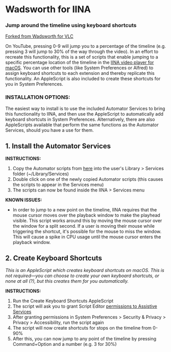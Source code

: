 # Wadsworth for IINA 
### Jump around the timeline using keyboard shortcuts

[Forked from Wadsworth for VLC](https://github.com/verbiate/Wadsworth-for-VLC)

On YouTube, pressing 0-9 will jump you to a percentage of the timeline (e.g. pressing 3 will jump to 30% of the way through the video). In an effort to recreate this functionality, this is a set of scripts that enable jumping to a specific percentage location of the timeline in the [IINA video player for macOS](https://github.com/lhc70000/iina). You can use other tools (like System Preferences or Alfred) to assign keyboard shortcuts to each extension and thereby replicate this functionality. An AppleScript is also included to create these shortcuts for you in System Preferences.

### INSTALLATION OPTIONS:
The easiest way to install is to use the included Automator Services to bring this functionality to IINA, and then use the AppleScript to automatically add keyboard shortcuts in System Preferences. Alternatively, there are also AppleScripts available that perform the same functions as the Automator Services, should you have a use for them.

## 1. Install the Automator Services

**INSTRUCTIONS:**
1. Copy the Automator scripts from [here](https://github.com/verbiate/Wadsworth-for-IINA/tree/master/01%20Automator%20scripts) into the user's Library > Services folder (~/Library/Services)
2. Double click on one of the newly copied Automator scripts (this causes the scripts to appear in the Services menu)
3. The scripts can now be found inside the IINA > Services menu

**KNOWN ISSUES:**
* In order to jump to a new point on the timeline, IINA requires that the mouse cursor moves over the playback window to make the playhead visible. This script works around this by moving the mouse cursor over the window for a split second. If a user is moving their mouse while triggering the shortcut, it's possible for the mouse to miss the window. This will cause a spike in CPU usage until the mouse cursor enters the playback window.

## 2. Create Keyboard Shortcuts
_This is an AppleScript which creates keyboard shortcuts on macOS. This is not required—you can choose to create your own keyboard shortcuts, or none at all (?), but this creates them for you automatically._

**INSTRUCTIONS:**
1. Run the Create Keyboard Shortcuts AppleScript
2. The script will ask you to grant Script Editor [permissions to Assistive Services](https://developer.apple.com/library/content/documentation/LanguagesUtilities/Conceptual/MacAutomationScriptingGuide/AutomatetheUserInterface.html#//apple_ref/doc/uid/TP40016239-CH69-SW1)
3. After granting permissions in System Preferences > Security & Privacy > Privacy > Accessibility, run the script again
4. The script will now create shortcuts for stops on the timeline from 0-90%
5. After this, you can now jump to any point of the timeline by pressing Command+Option and a number (e.g. 3 for 30%)
